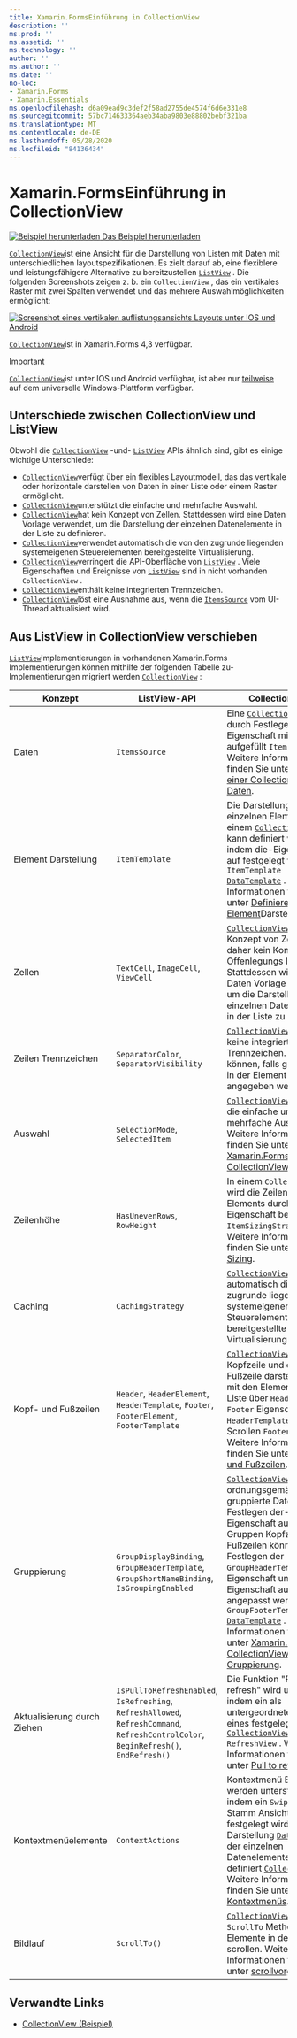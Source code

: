 ```yaml
---
title: Xamarin.FormsEinführung in CollectionView
description: ''
ms.prod: ''
ms.assetid: ''
ms.technology: ''
author: ''
ms.author: ''
ms.date: ''
no-loc:
- Xamarin.Forms
- Xamarin.Essentials
ms.openlocfilehash: d6a09ead9c3def2f58ad2755de4574f6d6e331e8
ms.sourcegitcommit: 57bc714633364aeb34aba9803e88802bebf321ba
ms.translationtype: MT
ms.contentlocale: de-DE
ms.lasthandoff: 05/28/2020
ms.locfileid: "84136434"
---
```

# <a name="xamarinforms-collectionview-introduction"></a>Xamarin.FormsEinführung in CollectionView

[![Beispiel herunterladen](~/media/shared/download.png) Das Beispiel herunterladen](https://docs.microsoft.com/samples/xamarin/xamarin-forms-samples/userinterface-collectionviewdemos/)

[`CollectionView`](xref:Xamarin.Forms.CollectionView)ist eine Ansicht für die Darstellung von Listen mit Daten mit unterschiedlichen layoutspezifikationen. Es zielt darauf ab, eine flexiblere und leistungsfähigere Alternative zu bereitzustellen [`ListView`](xref:Xamarin.Forms.ListView) . Die folgenden Screenshots zeigen z. b. ein `CollectionView` , das ein vertikales Raster mit zwei Spalten verwendet und das mehrere Auswahlmöglichkeiten ermöglicht:

[![Screenshot eines vertikalen auflistungsansichts Layouts unter IOS und Android](introduction-images/verticalgrid-multipleselection.png "CollectionView vertikal Raster Layout mit Mehrfachauswahl")](introduction-images/verticalgrid-multipleselection-large.png#lightbox "CollectionView vertikal Raster Layout mit Mehrfachauswahl")

[`CollectionView`](xref:Xamarin.Forms.CollectionView)ist in Xamarin.Forms 4,3 verfügbar.

> [!IMPORTANT]
> [`CollectionView`](xref:Xamarin.Forms.CollectionView)ist unter IOS und Android verfügbar, ist aber nur [teilweise](https://gist.github.com/hartez/7d0edd4182dbc7de65cebc6c67f72e14) auf dem universelle Windows-Plattform verfügbar.

## <a name="collectionview-and-listview-differences"></a>Unterschiede zwischen CollectionView und ListView

Obwohl die [`CollectionView`](xref:Xamarin.Forms.CollectionView) -und- [`ListView`](xref:Xamarin.Forms.ListView) APIs ähnlich sind, gibt es einige wichtige Unterschiede:

- [`CollectionView`](xref:Xamarin.Forms.CollectionView)verfügt über ein flexibles Layoutmodell, das das vertikale oder horizontale darstellen von Daten in einer Liste oder einem Raster ermöglicht.
- [`CollectionView`](xref:Xamarin.Forms.CollectionView)unterstützt die einfache und mehrfache Auswahl.
- [`CollectionView`](xref:Xamarin.Forms.CollectionView)hat kein Konzept von Zellen. Stattdessen wird eine Daten Vorlage verwendet, um die Darstellung der einzelnen Datenelemente in der Liste zu definieren.
- [`CollectionView`](xref:Xamarin.Forms.CollectionView)verwendet automatisch die von den zugrunde liegenden systemeigenen Steuerelementen bereitgestellte Virtualisierung.
- [`CollectionView`](xref:Xamarin.Forms.CollectionView)verringert die API-Oberfläche von [`ListView`](xref:Xamarin.Forms.ListView) . Viele Eigenschaften und Ereignisse von [`ListView`](xref:Xamarin.Forms.ListView) sind in nicht vorhanden `CollectionView` .
- [`CollectionView`](xref:Xamarin.Forms.CollectionView)enthält keine integrierten Trennzeichen.
- [`CollectionView`](xref:Xamarin.Forms.CollectionView)löst eine Ausnahme aus, wenn die [`ItemsSource`](xref:Xamarin.Forms.ItemsView.ItemsSource) vom UI-Thread aktualisiert wird.

## <a name="move-from-listview-to-collectionview"></a>Aus ListView in CollectionView verschieben

[`ListView`](xref:Xamarin.Forms.ListView)Implementierungen in vorhandenen Xamarin.Forms Implementierungen können mithilfe der folgenden Tabelle zu-Implementierungen migriert werden [`CollectionView`](xref:Xamarin.Forms.CollectionView) :

| Konzept | ListView-API | CollectionView |
|---|---|---|
| Daten | `ItemsSource` | Eine [`CollectionView`](xref:Xamarin.Forms.CollectionView) wird durch Festlegen der-Eigenschaft mit Daten aufgefüllt `ItemsSource` . Weitere Informationen finden Sie unter Auffüllen [einer CollectionView mit Daten](populate-data.md#populate-a-collectionview-with-data). |
| Element Darstellung | `ItemTemplate` | Die Darstellung der einzelnen Elemente in einem [`CollectionView`](xref:Xamarin.Forms.CollectionView) kann definiert werden, indem die-Eigenschaft auf festgelegt wird `ItemTemplate` [`DataTemplate`](xref:Xamarin.Forms.DataTemplate) . Weitere Informationen finden Sie unter [Definieren der Element](populate-data.md#define-item-appearance)Darstellung. |
| Zellen | `TextCell`, `ImageCell`, `ViewCell` | [`CollectionView`](xref:Xamarin.Forms.CollectionView)hat kein Konzept von Zellen und daher kein Konzept von Offenlegungs Indikatoren. Stattdessen wird eine Daten Vorlage verwendet, um die Darstellung der einzelnen Datenelemente in der Liste zu definieren. |
| Zeilen Trennzeichen | `SeparatorColor`, `SeparatorVisibility` | [`CollectionView`](xref:Xamarin.Forms.CollectionView)enthält keine integrierten Trennzeichen. Diese können, falls gewünscht, in der Element Vorlage angegeben werden. |
| Auswahl | `SelectionMode`, `SelectedItem` | [`CollectionView`](xref:Xamarin.Forms.CollectionView)unterstützt die einfache und mehrfache Auswahl. Weitere Informationen finden Sie unter [ Xamarin.Forms CollectionView-Auswahl](selection.md). |
| Zeilenhöhe | `HasUnevenRows`, `RowHeight` | In einem `CollectionView` wird die Zeilenhöhe jedes Elements durch die-Eigenschaft bestimmt `ItemSizingStrategy` . Weitere Informationen finden Sie unter [Item Sizing](layout.md#item-sizing).|
| Caching | `CachingStrategy` | [`CollectionView`](xref:Xamarin.Forms.CollectionView)verwendet automatisch die von den zugrunde liegenden systemeigenen Steuerelementen bereitgestellte Virtualisierung. |
| Kopf- und Fußzeilen | `Header`, `HeaderElement`, `HeaderTemplate`, `Footer`, `FooterElement`, `FooterTemplate` | [`CollectionView`](xref:Xamarin.Forms.CollectionView)kann eine Kopfzeile und eine Fußzeile darstellen, die mit den Elementen in der Liste über `Header` die `Footer` Eigenschaften,, `HeaderTemplate` und Scrollen `FooterTemplate` . Weitere Informationen finden Sie unter [Kopf-und Fußzeilen](layout.md#headers-and-footers). |
| Gruppierung | `GroupDisplayBinding`, `GroupHeaderTemplate`, `GroupShortNameBinding`, `IsGroupingEnabled` | [`CollectionView`](xref:Xamarin.Forms.CollectionView)zeigt ordnungsgemäß gruppierte Daten durch Festlegen der- `IsGrouped` Eigenschaft auf an `true` . Gruppen Kopfzeilen und-Fußzeilen können durch Festlegen der `GroupHeaderTemplate` -Eigenschaft und der-Eigenschaft auf-Objekte angepasst werden `GroupFooterTemplate` [`DataTemplate`](xref:Xamarin.Forms.DataTemplate) . Weitere Informationen finden Sie unter [ Xamarin.Forms CollectionView-Gruppierung](grouping.md). |
| Aktualisierung durch Ziehen | `IsPullToRefreshEnabled`, `IsRefreshing`, `RefreshAllowed`, `RefreshCommand`, `RefreshControlColor`, `BeginRefresh()`, `EndRefresh()` | Die Funktion "Pull to refresh" wird unterstützt, indem ein als untergeordnetes Element eines festgelegt wird [`CollectionView`](xref:Xamarin.Forms.CollectionView) `RefreshView` . Weitere Informationen finden Sie unter [Pull to refresh](populate-data.md#pull-to-refresh). |
| Kontextmenüelemente | `ContextActions` | Kontextmenü Elemente werden unterstützt, indem ein `SwipeView` als Stamm Ansicht in der festgelegt wird, die die Darstellung [`DataTemplate`](xref:Xamarin.Forms.DataTemplate) der einzelnen Datenelemente in der definiert [`CollectionView`](xref:Xamarin.Forms.CollectionView) . Weitere Informationen finden Sie unter [Kontextmenüs](populate-data.md#context-menus). |
| Bildlauf | `ScrollTo()` | [`CollectionView`](xref:Xamarin.Forms.CollectionView)definiert `ScrollTo` Methoden, die Elemente in der Ansicht scrollen. Weitere Informationen finden Sie unter [scrollvorgänge](scrolling.md). |

## <a name="related-links"></a>Verwandte Links

- [CollectionView (Beispiel)](https://docs.microsoft.com/samples/xamarin/xamarin-forms-samples/userinterface-collectionviewdemos/)
